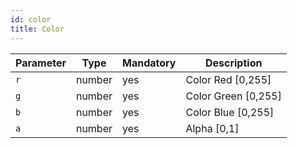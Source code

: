 ```yaml
---
id: color
title: Color
---
```


| Parameter | Type   | Mandatory | Description         |
| --------- | ------ | --------- | ------------------- |
| `r`       | number | yes       | Color Red [0,255]   |
| `g`       | number | yes       | Color Green [0,255] |
| `b`       | number | yes       | Color Blue [0,255]  |
| `a`       | number | yes       | Alpha [0,1]         |
